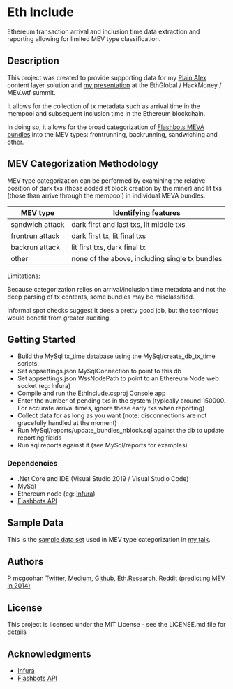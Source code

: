 # Eth Include

Ethereum transaction arrival and inclusion time data extraction and reporting allowing for limited MEV type classification.

## Description

This project was created to provide supporting data for my [Plain Alex](https://github.com/pmcgoohan/targeting-zero-mev/blob/main/README.md) content layer solution and [my presentation](https://www.youtube.com/watch?v=zf2l3veT9EI&t=114s) at the EthGlobal / HackMoney / MEV.wtf summit.

It allows for the collection of tx metadata such as arrival time in the mempool and subsequent inclusion time in the Ethereum blockchain.

In doing so, it allows for the broad categorization of [Flashbots MEVA bundles](https://flashbots-explorer.marto.lol/) into the MEV types: frontrunning, backrunning, sandwiching and other.

## MEV Categorization Methodology

MEV type categorization can be performed by examining the relative position of dark txs (those added at block creation by the miner) and lit txs (those than arrive through the mempool) in individual MEVA bundles.

|MEV type|Identifying features|
|---|---|
|sandwich attack|dark first and last txs, lit middle txs|
|frontrun attack|dark first tx, lit final txs|
|backrun attack|lit first txs, dark final tx|
|other|none of the above, including single tx bundles|

Limitations:

Because categorization relies on arrival/inclusion time metadata and not the deep parsing of tx contents, some bundles may be misclassified.

Informal spot checks suggest it does a pretty good job, but the technique would benefit from greater auditing.

## Getting Started

* Build the MySql tx_time database using the MySql/create_db_tx_time scripts.
* Set appsettings.json MySqlConnection to point to this db
* Set appsettings.json WssNodePath to point to an Ethereum Node web socket (eg: Infura)
* Compile and run the EthInclude.csproj Console app
* Enter the number of pending txs in the system (typically around 150000. For accurate arrival times, ignore these early txs when reporting)
* Collect data for as long as you want (note: disconnections are not gracefully handled at the moment)
* Run MySql/reports/update_bundles_nblock.sql against the db to update reporting fields
* Run sql reports against it (see MySql/reports for examples)

### Dependencies

* .Net Core and IDE (Visual Studio 2019 / Visual Studio Code)
* MySql
* Ethereum node (eg: [Infura](https://infura.io/))
* [Flashbots API](https://blocks.flashbots.net/)

## Sample Data

This is the [sample data set](https://drive.google.com/file/d/1WPknOb-Y3jIGaNc-2wA3VuWkUjXxuS8O) used in MEV type categorization in [my talk](https://www.youtube.com/watch?v=zf2l3veT9EI&t=114s).

## Authors

P mcgoohan
[Twitter](https://twitter.com/pmcgoohanCrypto), 
[Medium](https://pmcgoohan.medium.com), 
[Github](https://github.com/pmcgoohan), 
[Eth.Research](https://ethresear.ch/u/pmcgoohan), 
[Reddit (predicting MEV in 2014)](https://www.reddit.com/r/ethereum/comments/2d84yv/miners_frontrunning)

## License

This project is licensed under the MIT License - see the LICENSE.md file for details

## Acknowledgments

* [Infura](https://infura.io/)
* [Flashbots API](https://blocks.flashbots.net/)
